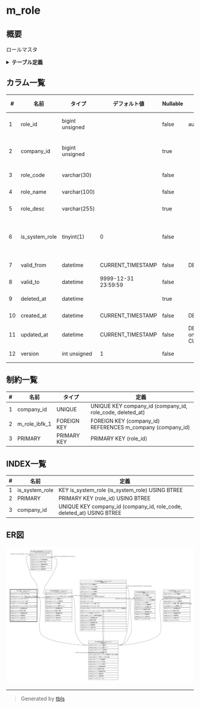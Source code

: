 # m_role

## 概要

ロールマスタ

<details>
<summary><strong>テーブル定義</strong></summary>

```sql
CREATE TABLE `m_role` (
  `role_id` bigint unsigned NOT NULL AUTO_INCREMENT COMMENT 'ロールID（PK）',
  `company_id` bigint unsigned DEFAULT NULL COMMENT '会社ID (NULL = 全社共通)',
  `role_code` varchar(30) COLLATE utf8mb4_ja_0900_as_cs_ks NOT NULL COMMENT 'ロールコード',
  `role_name` varchar(100) COLLATE utf8mb4_ja_0900_as_cs_ks NOT NULL COMMENT 'ロール名称',
  `role_desc` varchar(255) COLLATE utf8mb4_ja_0900_as_cs_ks DEFAULT NULL COMMENT 'ロール説明',
  `is_system_role` tinyint(1) NOT NULL DEFAULT '0' COMMENT 'システムロール (1=システム)',
  `valid_from` datetime NOT NULL DEFAULT CURRENT_TIMESTAMP COMMENT '有効開始日時',
  `valid_to` datetime NOT NULL DEFAULT '9999-12-31 23:59:59' COMMENT '有効終了日時',
  `deleted_at` datetime DEFAULT NULL COMMENT '論理削除日時',
  `created_at` datetime NOT NULL DEFAULT CURRENT_TIMESTAMP COMMENT '登録日時',
  `updated_at` datetime NOT NULL DEFAULT CURRENT_TIMESTAMP ON UPDATE CURRENT_TIMESTAMP COMMENT '更新日時',
  `version` int unsigned NOT NULL DEFAULT '1' COMMENT 'バージョン',
  PRIMARY KEY (`role_id`),
  UNIQUE KEY `company_id` (`company_id`,`role_code`,`deleted_at`),
  KEY `is_system_role` (`is_system_role`),
  CONSTRAINT `m_role_ibfk_1` FOREIGN KEY (`company_id`) REFERENCES `m_company` (`company_id`)
) ENGINE=InnoDB AUTO_INCREMENT=[Redacted by tbls] DEFAULT CHARSET=utf8mb4 COLLATE=utf8mb4_ja_0900_as_cs_ks COMMENT='ロールマスタ'
```

</details>

## カラム一覧

| #  | 名前             | タイプ             | デフォルト値              | Nullable | Extra Definition                              | 子テーブル                                     | 親テーブル                     | コメント                        |
| -- | -------------- | --------------- | ------------------- | -------- | --------------------------------------------- | ----------------------------------------- | ------------------------- | --------------------------- |
| 1  | role_id        | bigint unsigned |                     | false    | auto_increment                                | [m_role_permission](m_role_permission.md) |                           | ロールID（PK）                   |
| 2  | company_id     | bigint unsigned |                     | true     |                                               |                                           | [m_company](m_company.md) | 会社ID (NULL = 全社共通)          |
| 3  | role_code      | varchar(30)     |                     | false    |                                               |                                           |                           | ロールコード                      |
| 4  | role_name      | varchar(100)    |                     | false    |                                               |                                           |                           | ロール名称                       |
| 5  | role_desc      | varchar(255)    |                     | true     |                                               |                                           |                           | ロール説明                       |
| 6  | is_system_role | tinyint(1)      | 0                   | false    |                                               |                                           |                           | システムロール (1=システム)            |
| 7  | valid_from     | datetime        | CURRENT_TIMESTAMP   | false    | DEFAULT_GENERATED                             |                                           |                           | 有効開始日時                      |
| 8  | valid_to       | datetime        | 9999-12-31 23:59:59 | false    |                                               |                                           |                           | 有効終了日時                      |
| 9  | deleted_at     | datetime        |                     | true     |                                               |                                           |                           | 論理削除日時                      |
| 10 | created_at     | datetime        | CURRENT_TIMESTAMP   | false    | DEFAULT_GENERATED                             |                                           |                           | 登録日時                        |
| 11 | updated_at     | datetime        | CURRENT_TIMESTAMP   | false    | DEFAULT_GENERATED on update CURRENT_TIMESTAMP |                                           |                           | 更新日時                        |
| 12 | version        | int unsigned    | 1                   | false    |                                               |                                           |                           | バージョン                       |

## 制約一覧

| # | 名前            | タイプ         | 定義                                                         |
| - | ------------- | ----------- | ---------------------------------------------------------- |
| 1 | company_id    | UNIQUE      | UNIQUE KEY company_id (company_id, role_code, deleted_at)  |
| 2 | m_role_ibfk_1 | FOREIGN KEY | FOREIGN KEY (company_id) REFERENCES m_company (company_id) |
| 3 | PRIMARY       | PRIMARY KEY | PRIMARY KEY (role_id)                                      |

## INDEX一覧

| # | 名前             | 定義                                                                    |
| - | -------------- | --------------------------------------------------------------------- |
| 1 | is_system_role | KEY is_system_role (is_system_role) USING BTREE                       |
| 2 | PRIMARY        | PRIMARY KEY (role_id) USING BTREE                                     |
| 3 | company_id     | UNIQUE KEY company_id (company_id, role_code, deleted_at) USING BTREE |

## ER図

![er](m_role.svg)

---

> Generated by [tbls](https://github.com/k1LoW/tbls)
